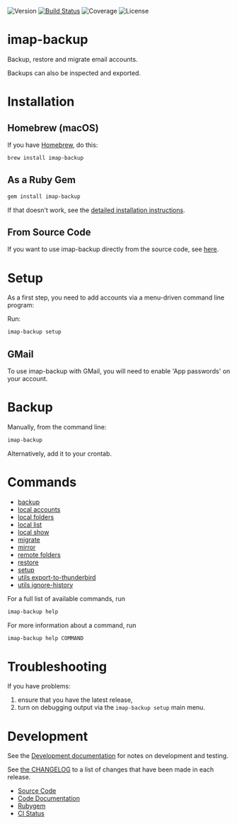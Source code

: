 ![Version](https://img.shields.io/gem/v/imap-backup?label=Version&logo=rubygems)
[![Build Status](https://github.com/joeyates/imap-backup/actions/workflows/main.yml/badge.svg)][CI Status]
![Coverage](https://img.shields.io/endpoint?url=https://gist.githubusercontent.com/joeyates/b54fe758bfb405c04bef72dad293d707/raw/coverage.json)
![License](https://img.shields.io/github/license/joeyates/imap-backup?color=brightgreen&label=License)

# imap-backup

Backup, restore and migrate email accounts.

Backups can also be inspected and exported.


# Installation

## Homebrew (macOS)

If you have [Homebrew](https://brew.sh/), do this:

```sh
brew install imap-backup
```

## As a Ruby Gem

```sh
gem install imap-backup
```

If that doesn't work, see the [detailed installation instructions](docs/installation/rubygem.md).

## From Source Code

If you want to use imap-backup directly from the source code, see [here](docs/installation/source.md).

# Setup

As a first step, you need to add accounts via a menu-driven command
line program:

Run:

```sh
imap-backup setup
```

## GMail

To use imap-backup with GMail, you will need to enable 'App passwords' on your account.

# Backup

Manually, from the command line:

```sh
imap-backup
```

Alternatively, add it to your crontab.

# Commands

* [backup](docs/commands/backup.md)
* [local accounts](docs/commands/local-accounts.md)
* [local folders](docs/commands/local-folders.md)
* [local list](docs/commands/local-list.md)
* [local show](docs/commands/local-show.md)
* [migrate](docs/commands/migrate.md)
* [mirror](docs/commands/mirror.md)
* [remote folders](docs/commands/remote-folders.md)
* [restore](docs/commands/restore.md)
* [setup](docs/commands/setup.md)
* [utils export-to-thunderbird](docs/commands/utils-export-to-thunderbird.md)
* [utils ignore-history](docs/commands/utils-ignore-history.md)

For a full list of available commands, run

```sh
imap-backup help
```

For more information about a command, run

```sh
imap-backup help COMMAND
```

# Troubleshooting

If you have problems:

1. ensure that you have the latest release,
2. turn on debugging output via the `imap-backup setup` main menu.

# Development

See the [Development documentation](./docs/development.md) for notes
on development and testing.

See [the CHANGELOG](./CHANGELOG.md) to a list of changes that have been
made in each release.

* [Source Code]
* [Code Documentation]
* [Rubygem]
* [CI Status]

[Source Code]: https://github.com/joeyates/imap-backup "Source code at GitHub"
[Code Documentation]: https://rubydoc.info/gems/imap-backup/frames "Code Documentation at Rubydoc.info"
[Rubygem]: https://rubygems.org/gems/imap-backup "Ruby gem at rubygems.org"
[CI Status]: https://github.com/joeyates/imap-backup/actions/workflows/main.yml
